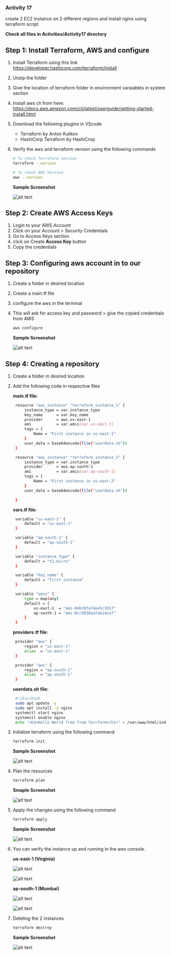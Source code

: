 ### Activity 17

create 2 EC2 instance on 2 different regions and install nginx using terraform script

**Check all files in Activities/Activity17 directory**

## Step 1: Install Terraform, AWS and configure

1. Install Terraform using this link https://developer.hashicorp.com/terraform/install

2. Unzip the folder
3. Give the location of terraform folder in environment varaiables in system section
4. Install aws cli from here: https://docs.aws.amazon.com/cli/latest/userguide/getting-started-install.html

5. Download the following plugins in VScode

   - Terraform by Anton Kulikov
   - HashiCorp Terraform by HashiCrop

6. Verify the aws and terraform version using the following commands

   ```bash
   # To check Terraform version
   terraform --version

   # To check AWS Version
   aws --version
   ```

   **Sample Screenshot**

   ![alt text](/Images/version.png)

## Step 2: Create AWS Access Keys

1. Login to your AWS Account
2. Click on your Account > Security Credentials
3. Go to Access Keys section
4. click on Create **Access Key** button
5. Copy the credentials

## Step 3: Configuring aws account in to our repository

1. Create a folder in desired location
2. Create a main.tf file
3. configure the aws in the terminal
4. This will ask for access key and password > give the copied credentials from AWS

   ```bash
   aws configure
   ```

   **Sample Screenshot**

   ![alt text](/Images/aws-creds.png)

## Step 4: Creating a repository

1. Create a folder in desired location
2. Add the following code in respective files

   **main.tf file:**

   ```bash
    resource "aws_instance" "terraform_instance_1" {
        instance_type = var.instance_type
        key_name      = var.key_name
        provider      = aws.us-east-1
        ami           = var.amis[var.us-east-1]
        tags = {
            Name = "First instance in us-east-1"
        }
        user_data = base64encode(file("userdata.sh"))
    }

    resource "aws_instance" "terraform_instance_2" {
        instance_type = var.instance_type
        provider      = aws.ap-south-1
        ami           = var.amis[var.ap-south-1]
        tags = {
            Name = "First instance in us-east-2"
        }
        user_data = base64encode(file("userdata.sh"))

    }
   ```

   **vars.tf file:**

   ```bash
    variable "us-east-1" {
        default = "us-east-1"
    }

    variable "ap-south-1" {
        default = "ap-south-1"
    }

    variable "instance_type" {
        default = "t2.micro"
    }

    variable "key_name" {
        default = "first instance"
    }

    variable "amis" {
        type = map(any)
        default = {
            us-east-1  = "ami-04b70fa74e45c3917"
            ap-south-1 = "ami-0cc9838aa7ab1dce7"
        }
    }
   ```

   **providers.tf file:**

   ```bash
    provider "aws" {
        region = "us-east-1"
        alias  = "us-east-1"
    }

    provider "aws" {
        region = "ap-south-1"
        alias  = "ap-south-1"
    }
   ```

   **userdata.sh file:**

   ```bash
    #!/bin/bash
    sudo apt update -y
    sudo apt install -y nginx
    systemctl start nginx
    systemctl enable nginx
    echo "<h1>Hello World from from Terrform</h1>" > /var/www/html/index.html
   ```

3. Initialize terraform using the following command

   ```bash
   terraform init
   ```

   **Sample Screenshot**

   ![alt text](/Images/init.png)

4. Plan the resources

   ```bash
   terraform plan
   ```

   **Smaple Screenshot**

   ![alt text](/Images/plan.png)

5. Apply the changes using the following command

   ```bash
   terraform apply
   ```

   **Sample Screenshot**

   ![alt text](/Images/apply.png)

6. You can verify the instance up and running in the aws console.

   **us-east-1 (Virginia)**

   ![alt text](/Images/us-east-1.png)

   ![alt text](/Images/us-east-1-page.png)

   **ap-south-1 (Mumbai)**

   ![alt text](/Images/ap-south-1.png)

   ![alt text](/Images/ap-south-1-page.png)

7. Deleting the 2 instances

   ```bash
   terraform destroy
   ```

   **Sample Screenshot**

   ![alt text](/Images/destroy.png)
